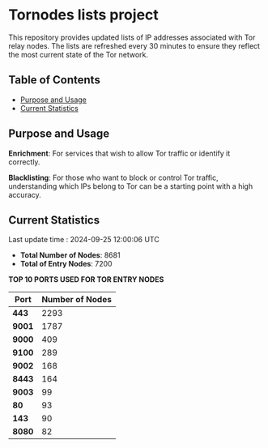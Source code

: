 # Tornodes lists project

This repository provides updated lists of IP addresses associated with Tor relay nodes. The lists are refreshed every 30 minutes to ensure they reflect the most current state of the Tor network.

## Table of Contents

- [Purpose and Usage](#purpose-and-usage)
- [Current Statistics](#current-statistics)


## Purpose and Usage

**Enrichment**: For services that wish to allow Tor traffic or identify it correctly.

**Blacklisting**: For those who want to block or control Tor traffic, understanding which IPs belong to Tor can be a starting point with a high accuracy.

## Current Statistics

Last update time : 2024-09-25 12:00:06 UTC

- **Total Number of Nodes**: 8681
- **Total of Entry Nodes**: 7200

**TOP 10 PORTS USED FOR TOR ENTRY NODES**

| **Port** | **Number of Nodes** |
|------|-----------------|
| **443**   | 2293  |
| **9001**   | 1787  |
| **9000**   | 409  |
| **9100**   | 289  |
| **9002**   | 168  |
| **8443**   | 164  |
| **9003**   | 99  |
| **80**   | 93  |
| **143**   | 90  |
| **8080**   | 82  |

